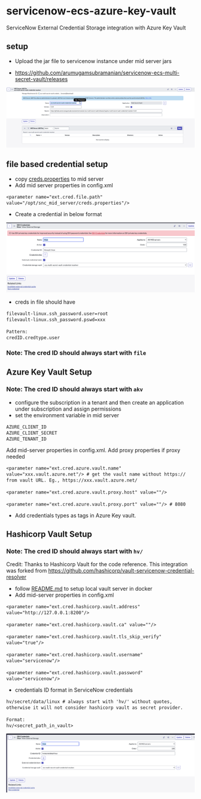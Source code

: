 # servicenow-ecs-azure-key-vault
ServiceNow External Credential Storage integration with Azure Key Vault

## setup
* Upload the jar file to servicenow instance under mid server jars

* https://github.com/arumugamsubramanian/servicenow-ecs-multi-secret-vault/releases


![img_1.png](images%2Fimg_1.png)

## file based credential setup

* copy [creds.properties](setup%2Ffile-vault%2Fcreds.properties) to mid server
* Add mid server properties in config.xml
```text
<parameter name="ext.cred.file.path" value="/opt/snc_mid_server/creds.properties"/>
```
* Create a credential in below format

![img.png](images%2Fimg.png)

* creds in file should have 
```text
filevault-linux.ssh_password.user=root
filevault-linux.ssh_password.pswd=xxx

Pattern:
credID.credtype.user
```

### Note: The cred ID should always start with `file`

## Azure Key Vault Setup

### Note: The cred ID should always start with `akv`
* configure the subscription in a tenant and then create an application under subscription and assign permissions
* set the environment variable in mid server
```shell
AZURE_CLIENT_ID
AZURE_CLIENT_SECRET
AZURE_TENANT_ID
```
Add mid-server properties in config.xml. Add proxy properties if proxy needed
```text
<parameter name="ext.cred.azure.vault.name" value="xxx.vault.azure.net"/> # get the vault name without https:// from vault URL. Eg., https://xxx.vault.azure.net/

<parameter name="ext.cred.azure.vault.proxy.host" value=""/>

<parameter name="ext.cred.azure.vault.proxy.port" value=""/> # 8080
```
* Add credentials types as tags in Azure Key vault.

## Hashicorp Vault Setup

### Note: The cred ID should always start with `hv/`

Credit: Thanks to Hashicorp Vault for the code reference. This integration was forked from https://github.com/hashicorp/vault-servicenow-credential-resolver

* follow [README.md](setup%2Fhashicorp-vault%2FREADME.md) to setup local vault server in docker
* Add mid-server properties in config.xml
```text
<parameter name="ext.cred.hashicorp.vault.address" value="http://127.0.0.1:8200"/>

<parameter name="ext.cred.hashicorp.vault.ca" value=""/>

<parameter name="ext.cred.hashicorp.vault.tls_skip_verify" value="true"/>

<parameter name="ext.cred.hashicorp.vault.username" value="servicenow"/>

<parameter name="ext.cred.hashicorp.vault.password" value="servicenow"/>
```
* credentials ID format in ServiceNow credentials
```text
hv/secret/data/linux # always start with 'hv/' without quotes, otherwise it will not consider hashicorp vault as secret provider.

Format: 
hv/<secret_path_in_vault>
```
![img_2.png](images%2Fimg_2.png)